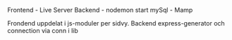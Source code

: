 Frontend - Live Server
Backend - nodemon start
mySql - Mamp

Frondend uppdelat i js-moduler per sidvy.
Backend express-generator och connection via conn i lib